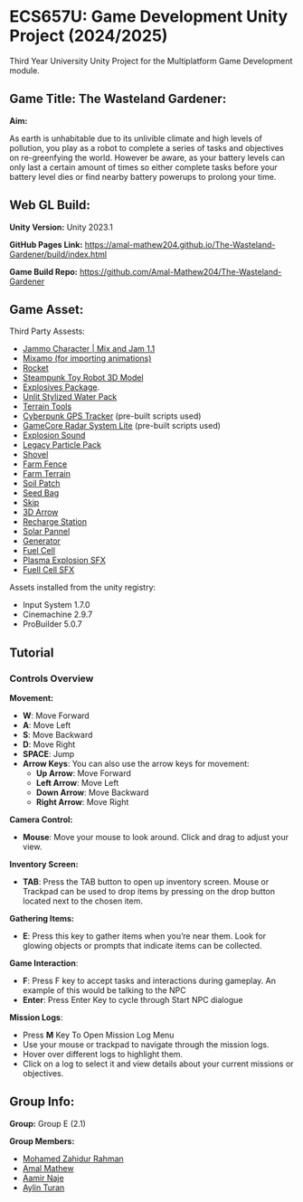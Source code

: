 # ECS657U: Game Development Unity Project (2024/2025)
Third Year University Unity Project for the Multiplatform Game Development module.


## Game Title: The Wasteland Gardener:
__Aim:__

As earth is unhabitable due to its unlivible climate and high levels of pollution, you play as a robot to complete a series of tasks and objectives on re-greenfying the world. However be aware, as your battery levels can only last a certain amount of times so either complete tasks before your battery level dies or find nearby battery powerups to prolong your time.

## Web GL Build:
__Unity Version:__ Unity 2023.1

__GitHub Pages Link:__ https://amal-mathew204.github.io/The-Wasteland-Gardener/build/index.html

__Game Build Repo:__ https://github.com/Amal-Mathew204/The-Wasteland-Gardener

## Game Asset:
Third Party Assests:
* [Jammo Character | Mix and Jam 1.1](https://assetstore.unity.com/packages/3d/characters/jammo-character-mix-and-jam-158456?srsltid=AfmBOooTRYysbq1T2GOEt7QOrpRF8EXbNHmFyoquy1aLwUDVvBmj96DS)
* [Mixamo (for importing animations)](https://www.mixamo.com/)
* [Rocket](https://www.mixamo.com/](https://assetstore.unity.com/packages/3d/vehicles/space/rocket-cartoon-capsule-196997))
* [Steampunk Toy Robot 3D Model](https://free3d.com/3d-model/a-steampunk-toy-robot-178705.html)
* [Explosives Package](https://assetstore.unity.com/packages/3d/props/explosives-package-8093).
* [Unlit Stylized Water Pack](https://assetstore.unity.com/packages/2d/textures-materials/water/unlit-stylized-water-pack-142285)
* [Terrain Tools](https://assetstore.unity.com/packages/tools/terrain/terrain-tools-64852)
* [Cyberpunk GPS Tracker](https://www.cgtrader.com/items/3339615/download-page) (pre-built scripts used)
* [GameCore Radar System Lite](https://assetstore.unity.com/packages/tools/game-toolkits/game-core-radar-system-lite-226229) (pre-built scripts used)
* [Explosion Sound](https://mixkit.co/free-sound-effects/explosion/)
* [Legacy Particle Pack](https://assetstore.unity.com/packages/vfx/particles/legacy-particle-pack-73777)
* [Shovel](https://assetstore.unity.com/packages/3d/props/tools/rusty-black-shovel-73088)
* [Farm Fence](https://assetstore.unity.com/packages/3d/props/stylized-farm-asset-pack-small-276993)
* [Farm Terrain](https://assetstore.unity.com/packages/2d/textures-materials/floors/outdoor-ground-textures-12555)
* [Soil Patch](https://assetstore.unity.com/packages/3d/vegetation/plants/cartoon-farm-crops-79777)
* [Seed Bag](https://sketchfab.com/3d-models/seed-bag-93dfc2af49bb464f8754ed0ee1cbf912)
* [Skip](https://rigmodels.com/model.php?view=Trash_Container_1_PBR-3d-model__1e571d71692e489d9c0ca51a0b7bf8ce&searchkeyword=garbage%20container&manualsearch=1#google_vignettehttps://rigmodels.com/model.php?view=Trash_Container_1_PBR-3d-model__1e571d71692e489d9c0ca51a0b7bf8ce&searchkeyword=garbage%20container&manualsearch=1#google_vignette)
* [3D Arrow](https://sketchfab.com/3d-models/direction-arrow-6ef46718c7b242e39fcad7f27ee858a5)
* [Recharge Station](https://sketchfab.com/3d-models/recharge-station-bb0aa56b621e4065bce9bbdc49e83d37)
* [Solar Pannel](https://assetstore.unity.com/packages/3d/props/industrial/high-quality-solar-panel-175231)
* [Generator](https://sketchfab.com/3d-models/scifi-style-generator-c218cb5146eb47539fee5ff8801508f9)
* [Fuel Cell](https://sketchfab.com/3d-models/sci-fi-power-generator-free-72ec1e883c7c4d76bace9c0fde8afe49)
* [Plasma Explosion SFX](https://assetstore.unity.com/packages/audio/sound-fx/electric-shock-sfx-303475)
* [Fuell Cell SFX](https://assetstore.unity.com/packages/audio/sound-fx/electric-shock-sfx-303475)

Assets installed from the unity registry: 
* Input System 1.7.0
* Cinemachine 2.9.7
* ProBuilder 5.0.7

## Tutorial
### Controls Overview

__Movement:__

* __W__: Move Forward
* __A__: Move Left
* __S__: Move Backward
* __D__: Move Right
* __SPACE__: Jump
* __Arrow Keys__: You can also use the arrow keys for movement:
  * __Up Arrow__: Move Forward
  * __Left Arrow__: Move Left
  * __Down Arrow__: Move Backward
  * __Right Arrow__: Move Right


__Camera Control:__

* __Mouse__: Move your mouse to look around. Click and drag to adjust your view.

__Inventory Screen:__
* __TAB__: Press the TAB button to open up inventory screen. Mouse or Trackpad can be used to drop items by pressing on the drop button located next to the chosen item. 

__Gathering Items:__

* __E__: Press this key to gather items when you’re near them. Look for glowing objects or prompts that indicate items can be collected.

__Game Interaction__:
* __F__: Press F key to accept tasks and interactions during gameplay. An example of this would be talking to the NPC
* __Enter__: Press Enter Key to cycle through Start NPC dialogue

__Mission Logs__:
* Press __M__ Key To Open Mission Log Menu
* Use your mouse or trackpad to navigate through the mission logs.
* Hover over different logs to highlight them.
* Click on a log to select it and view details about your current missions or objectives.

## Group Info:
__Group:__ Group E (2.1)

__Group Members:__

* [Mohamed Zahidur Rahman](https://github.com/Zahid2104)
* [Amal Mathew](https://github.com/Amal-Mathew204)
* [Aamir Naje](https://github.com/aamirnaje)
* [Aylin Turan](https://github.com/Aylinx13)
